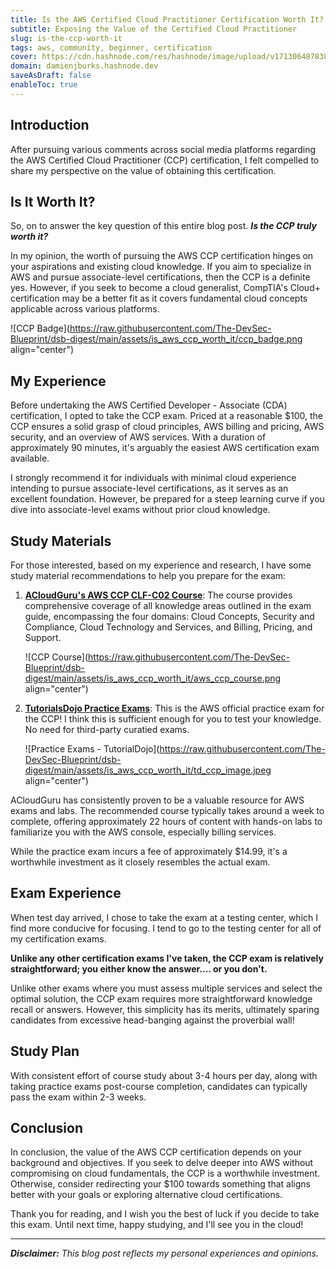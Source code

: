 ```yaml
---
title: Is the AWS Certified Cloud Practitioner Certification Worth It?
subtitle: Exposing the Value of the Certified Cloud Practitioner
slug: is-the-ccp-worth-it
tags: aws, community, beginner, certification
cover: https://cdn.hashnode.com/res/hashnode/image/upload/v1713064878389/k7JaiozJM.jpg?auto=format
domain: damienjburks.hashnode.dev
saveAsDraft: false
enableToc: true
---
```


## Introduction

After pursuing various comments across social media platforms regarding the AWS Certified Cloud Practitioner (CCP) certification, I felt compelled to share my perspective on the value of obtaining this certification.

## Is It Worth It?

So, on to answer the key question of this entire blog post. _**Is the CCP truly worth it?**_

In my opinion, the worth of pursuing the AWS CCP certification hinges on your aspirations and existing cloud knowledge. If you aim to specialize in AWS and pursue associate-level certifications, then the CCP is a definite yes. However, if you seek to become a cloud generalist, CompTIA's Cloud+ certification may be a better fit as it covers fundamental cloud concepts applicable across various platforms.

![CCP Badge](https://raw.githubusercontent.com/The-DevSec-Blueprint/dsb-digest/main/assets/is_aws_ccp_worth_it/ccp_badge.png align="center")

## My Experience

Before undertaking the AWS Certified Developer - Associate (CDA) certification, I opted to take the CCP exam. Priced at a reasonable $100, the CCP ensures a solid grasp of cloud principles, AWS billing and pricing, AWS security, and an overview of AWS services. With a duration of approximately 90 minutes, it's arguably the easiest AWS certification exam available.

I strongly recommend it for individuals with minimal cloud experience intending to pursue associate-level certifications, as it serves as an excellent foundation. However, be prepared for a steep learning curve if you dive into associate-level exams without prior cloud knowledge.

## Study Materials

For those interested, based on my experience and research, I have some study material recommendations to help you prepare for the exam:

1. [**ACloudGuru's AWS CCP CLF-C02 Course**](https://www.pluralsight.com/cloud-guru/courses/aws-certified-cloud-practitioner-clf-c02): The course provides comprehensive coverage of all knowledge areas outlined in the exam guide, encompassing the four domains: Cloud Concepts, Security and Compliance, Cloud Technology and Services, and Billing, Pricing, and Support.

    ![CCP Course](https://raw.githubusercontent.com/The-DevSec-Blueprint/dsb-digest/main/assets/is_aws_ccp_worth_it/aws_ccp_course.png align="center")

1. [**TutorialsDojo Practice Exams**](https://explore.skillbuilder.aws/learn/course/external/view/elearning/14637/aws-certified-cloud-practitioner-official-practice-exam-clf-c02-english): This is the AWS official practice exam for the CCP! I think this is sufficient enough for you to test your knowledge. No need for third-party curatied exams.

    ![Practice Exams - TutorialDojo](https://raw.githubusercontent.com/The-DevSec-Blueprint/dsb-digest/main/assets/is_aws_ccp_worth_it/td_ccp_image.jpeg align="center")

ACloudGuru has consistently proven to be a valuable resource for AWS exams and labs. The recommended course typically takes around a week to complete, offering approximately 22 hours of content with hands-on labs to familiarize you with the AWS console, especially billing services.

While the practice exam incurs a fee of approximately $14.99, it's a worthwhile investment as it closely resembles the actual exam.

## Exam Experience

When test day arrived, I chose to take the exam at a testing center, which I find more conducive for focusing. I tend to go to the testing center for all of my certification exams.

**Unlike any other certification exams I've taken, the CCP exam is relatively straightforward; you either know the answer.... or you don't.**

Unlike other exams where you must assess multiple services and select the optimal solution, the CCP exam requires more straightforward knowledge recall or answers. However, this simplicity has its merits, ultimately sparing candidates from excessive head-banging against the proverbial wall!

## Study Plan

With consistent effort of course study about 3-4 hours per day, along with taking practice exams post-course completion, candidates can typically pass the exam within 2-3 weeks.

## Conclusion

In conclusion, the value of the AWS CCP certification depends on your background and objectives. If you seek to delve deeper into AWS without compromising on cloud fundamentals, the CCP is a worthwhile investment. Otherwise, consider redirecting your $100 towards something that aligns better with your goals or exploring alternative cloud certifications.

Thank you for reading, and I wish you the best of luck if you decide to take this exam. Until next time, happy studying, and I'll see you in the cloud!

---

_**Disclaimer:** This blog post reflects my personal experiences and opinions._
